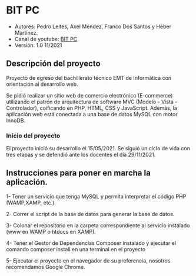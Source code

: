 # BIT PC

- Autores: Pedro Leites, Axel Méndez, Franco Dos Santos y Héber Martínez.
- Canal de youtube: [BIT PC](https://www.youtube.com/channel/UC9g76e5KO92LzZVaewPMDzg)
- Versión: 1.0 11/2021

## Descripción del proyecto

Proyecto de egreso del bachillerato técnico EMT de Informática con orientación al desarrollo web.

Se pidió realizar un sitio web de comercio electrónico (E-commerce) utilizando el patrón de arquitectura de software MVC (Modelo - Vista - Controlador), coificando en PHP, HTML, CSS y JavaScript. Además, la aplicación web está conectada a una base de datos MySQL con motor InnoDB.

### Inicio del proyecto

El proyecto inició su desarrollo el 15/05/2021. Se siguió un ciclo de vida con tres etapas y se defendió ante los docentes el día 29/11/2021.

## Instrucciones para poner en marcha la aplicación.

1- Tener un servicio que tenga MySQL y permita interpretar el código PHP (WAMP,XAMP, etc.).

2- Correr el script de la base de datos para generar la base de datos.

3- Colonar el repositorio en la carpeta correspondiente al servicio instalado (www en WAMP o htdocs en XAMP).

4- Tener el Gestor de Dependencias Composer instalado y ejecutar el comando composer install en una terminal en el proyecto

5- Ejecutar el proyecto en el navegador de su preferencia, nosotros recomendamos Google Chrome.

